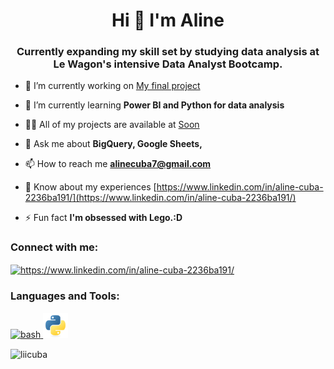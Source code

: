 <h1 align="center">Hi 👋 I'm Aline</h1>
<h3 align="center">Currently expanding my skill set by studying data analysis at Le Wagon's intensive Data Analyst Bootcamp.</h3>

<!-- <p align="left"> <a href="https://github.com/ryo-ma/github-profile-trophy"><img src="https://github-profile-trophy.vercel.app/?username=liicuba" alt="liicuba" /></a> </p> -->

- 🔭 I’m currently working on [My final project](Soon)

- 🌱 I’m currently learning **Power BI and Python for data analysis**

- 👨‍💻 All of my projects are available at [Soon](Soon)

- 💬 Ask me about **BigQuery, Google Sheets,**

- 📫 How to reach me **alinecuba7@gmail.com**

- 📄 Know about my experiences [https://www.linkedin.com/in/aline-cuba-2236ba191/](https://www.linkedin.com/in/aline-cuba-2236ba191/)

- ⚡ Fun fact **I'm obsessed with Lego.:D**

<h3 align="left">Connect with me:</h3>
<p align="left">
<a href="https://linkedin.com/in/https://www.linkedin.com/in/aline-cuba-2236ba191/" target="blank"><img align="center" src="https://raw.githubusercontent.com/rahuldkjain/github-profile-readme-generator/master/src/images/icons/Social/linked-in-alt.svg" alt="https://www.linkedin.com/in/aline-cuba-2236ba191/" height="30" width="40" /></a>
</p>

<h3 align="left">Languages and Tools:</h3>
<p align="left"> <a href="https://www.gnu.org/software/bash/" target="_blank" rel="noreferrer"> <img src="https://www.vectorlogo.zone/logos/gnu_bash/gnu_bash-icon.svg" alt="bash" width="40" height="40"/> </a> <a href="https://www.python.org" target="_blank" rel="noreferrer"> <img src="https://raw.githubusercontent.com/devicons/devicon/master/icons/python/python-original.svg" alt="python" width="40" height="40"/> </a> </p>

<p><img align="center" src="https://github-readme-stats.vercel.app/api/top-langs?username=liicuba&show_icons=true&locale=en&layout=compact" alt="liicuba" /></p>

